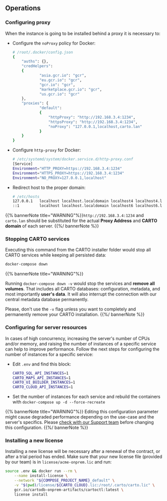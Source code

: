 ## Operations

### Configuring proxy

When the instance is going to be installed behind a proxy it is necessary to:

* Configure the `noProxy` policy for Docker:
	```bash
	# /root/.docker/config.json
	{
		"auths": {},
		"credHelpers":
		{
      			"asia.gcr.io": "gcr",
       			"eu.gcr.io": "gcr",
       			"gcr.io": "gcr",
       			"marketplace.gcr.io": "gcr",
       			"us.gcr.io": "gcr"
		},
		"proxies": {
      			"default":
       			{
       				"httpProxy": "http://192.168.3.4:1234",
       				"httpsProxy": "http://192.168.3.4:1234",
       				"noProxy": "127.0.0.1,localhost,carto.lan"
      			}
		}
	}
	```
* Configure `http-proxy` for Docker:
	```bash
	# /etc/systemd/system/docker.service.d/http-proxy.conf
	[Service]
	Environment="HTTP_PROXY=https://192.168.3.4:1234"
	Environment="HTTPS_PROXY=https://192.168.3.4:1234"
	Environment="NO_PROXY=127.0.0.1,localhost"
	``` 
* Redirect host to the proper domain:
	```bash
	# /etc/hosts
	127.0.0.1   localhost localhost.localdomain localhost4 localhost4.localdomain4 carto.lan
	::1         localhost localhost.localdomain localhost6 localhost6.localdomain6 carto.lan
	```

{{% bannerNote title="WARNING"%}}`http://192.168.3.4:1234` and `carto.lan` should be substituted for the actual **Proxy Address** and **CARTO domain** of each server.
{{%/ bannerNote %}}

### Stopping CARTO services

Executing this command from the CARTO installer folder would stop all CARTO services while keeping all persisted data:

```bash
docker-compose down
```

{{% bannerNote title="WARNING"%}}

Running `docker-compose down -v` would stop the services and **remove all volumes**. That includes all CARTO databases: configuration, metadata, and most importantly **user's data**. It will also interrupt the connection with our central metadata database permanently. 

Please, don't use the `-v` flag unless you want to completely and permanently remove your CARTO installation.
{{%/ bannerNote %}}


<!-- 
### Upgrading

Upgrading the installation requires a new installer package provided by the CARTO team. Follow these steps to have your instance updated


### Persisting configuration across upgrades

Using `.env.customer` file to persist configuration
-->

### Configuring for server resources

In cases of high concurrency, increasing the server's number of CPUs and/or memory, and raising the number of instances of a specific service can help to improve performance. Follow the next steps for configuring the number of instances for a specific service:

* Edit `.env` and find this block:
	```bash
	CARTO_SQL_API_INSTANCES=1
	CARTO_MAPS_API_INSTANCES=1
	CARTO_UI_BUILDER_INSTANCES=1
	CARTO_CLOUD_API_INSTANCES=1
	```
* Set the number of instances for each service and rebuild the containers with `docker-compose up -d --force-recreate`

{{% bannerNote title="WARNING"%}}
Editing this configuration parameter might cause degraded performance depending on the use-case and the server's specifics. Please [check with our Support team](mailto:enterprise-support@carto.com) before changing this configuration.
{{%/ bannerNote %}}

### Installing a new license

Installing a new license will be necessary after a renewal of the contract, or after a trial period has ended.
Make sure that your new license file (provided by our team) is in `license/acme-onprem.lic` and run:

```bash
source .env && docker run --rm \
    --name install-license \
    --network "${COMPOSE_PROJECT_NAME}_default" \
    -v "$(pwd)/license/${CARTO_CLOUD}.lic:/root/.carto/carto.lic" \
    gcr.io/cartodb-onprem-artifacts/cartoctl:latest \
    license install
```


